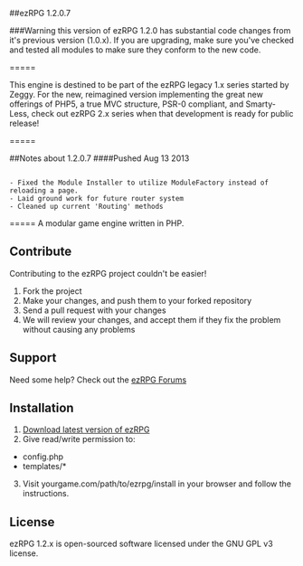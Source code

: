 ##ezRPG 1.2.0.7 

###Warning this version of ezRPG 1.2.0 has substantial code changes from it's previous version (1.0.x). If you are upgrading, make sure you've checked and tested all modules to make sure they conform to the new code.

=====

This engine is destined to be part of the ezRPG legacy 1.x series started by Zeggy. For the new, reimagined version implementing the great new offerings of PHP5, a true MVC structure, PSR-0 compliant, and Smarty-Less, check out ezRPG 2.x series when that development is ready for public release!

=====

##Notes about 1.2.0.7
####Pushed Aug 13 2013
```

- Fixed the Module Installer to utilize ModuleFactory instead of reloading a page.
- Laid ground work for future router system
- Cleaned up current 'Routing' methods

```
=====
A modular game engine written in PHP.

## Contribute
Contributing to the ezRPG project couldn't be easier!

1. Fork the project
2. Make your changes, and push them to your forked repository
3. Send a pull request with your changes
4. We will review your changes, and accept them if they fix the problem without causing any problems

## Support
Need some help? Check out the [ezRPG Forums](http://www.ezrpgproject.net/)

## Installation

1. [Download latest version of ezRPG](https://github.com/ezrpg/ezRPG-1.2.x/tags)
2. Give read/write permission to:
  * config.php
  * templates/*
3. Visit yourgame.com/path/to/ezrpg/install in your browser and follow the instructions.

## License

ezRPG 1.2.x is open-sourced software licensed under the GNU GPL v3 license.


